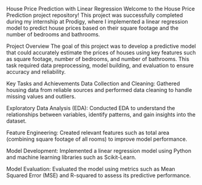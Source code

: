 House Price Prediction with Linear Regression
Welcome to the House Price Prediction project repository! This project was successfully completed during my internship at Prodigy, where I implemented a linear regression model to predict house prices based on their square footage and the number of bedrooms and bathrooms.

Project Overview
The goal of this project was to develop a predictive model that could accurately estimate the prices of houses using key features such as square footage, number of bedrooms, and number of bathrooms. This task required data preprocessing, model building, and evaluation to ensure accuracy and reliability.

Key Tasks and Achievements
Data Collection and Cleaning: Gathered housing data from reliable sources and performed data cleaning to handle missing values and outliers.

Exploratory Data Analysis (EDA): Conducted EDA to understand the relationships between variables, identify patterns, and gain insights into the dataset.

Feature Engineering: Created relevant features such as total area (combining square footage of all rooms) to improve model performance.

Model Development: Implemented a linear regression model using Python and machine learning libraries such as Scikit-Learn.

Model Evaluation: Evaluated the model using metrics such as Mean Squared Error (MSE) and R-squared to assess its predictive performance.
